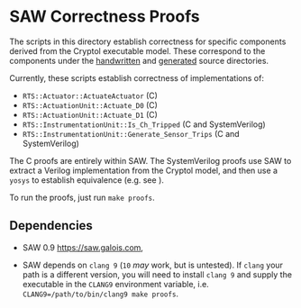 # SAW Correctness Proofs

The scripts in this directory establish correctness for specific components
derived from the Cryptol executable model. These correspond to the components
under the [handwritten](../src/handwritten) and [generated](../src/generated)
source directories.

Currently, these scripts establish correctness of implementations of:

- `RTS::Actuator::ActuateActuator` (C)
- `RTS::ActuationUnit::Actuate_D0` (C)
- `RTS::ActuationUnit::Actuate_D1` (C)
- `RTS::InstrumentationUnit::Is_Ch_Tripped` (C and SystemVerilog)
- `RTS::InstrumentationUnit::Generate_Sensor_Trips` (C and SystemVerilog)

The C proofs are entirely within SAW. The SystemVerilog proofs use SAW to
extract a Verilog implementation from the Cryptol model, and then use a `yosys`
to establish equivalence (e.g. see [](generated/Is_Ch_Tripped.yosys)).

To run the proofs, just run `make proofs`.

## Dependencies

- SAW 0.9 <https://saw.galois.com>,

- SAW depends on `clang 9` (`10` _may_ work, but is untested). If `clang` your
  path is a different version, you will need to install `clang 9` and supply the
  executable in the `CLANG9` environment variable, i.e.
  `CLANG9=/path/to/bin/clang9 make proofs`.
